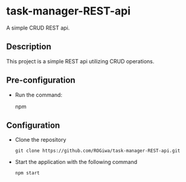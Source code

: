 # task-manager-REST-api

A simple CRUD REST api.

## Description

This project is a simple REST api utilizing CRUD operations.

## Pre-configuration
- Run the command:

     npm

## Configuration
- Clone the repository
  
      git clone https://github.com/ROGiwa/task-manager-REST-api.git
- Start the application with the following command
  
      npm start
